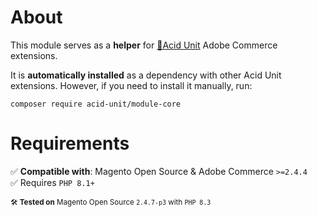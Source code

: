 # About
This module serves as a **helper** for [🧪Acid Unit](https://acid.7prism.com/) 
<span title="Magento">Adobe Commerce</span> extensions.

It is **automatically installed** as a dependency with other Acid Unit extensions.
However, if you need to install it manually, run:

```shell
composer require acid-unit/module-core
```

# Requirements

✅ **Compatible with**: Magento Open Source & Adobe Commerce `>=2.4.4`<br>
✅ Requires `PHP 8.1+`

<small>🛠 **Tested on** Magento Open Source `2.4.7-p3` with `PHP 8.3`</small>
